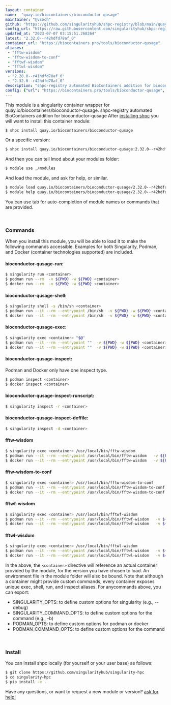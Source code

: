 ```yaml
---
layout: container
name:  "quay.io/biocontainers/bioconductor-qusage"
maintainer: "@vsoch"
github: "https://github.com/singularityhub/shpc-registry/blob/main/quay.io/biocontainers/bioconductor-qusage/container.yaml"
config_url: "https://raw.githubusercontent.com/singularityhub/shpc-registry/main/quay.io/biocontainers/bioconductor-qusage/container.yaml"
updated_at: "2023-07-07 03:15:51.268264"
latest: "2.32.0--r42hdfd78af_0"
container_url: "https://biocontainers.pro/tools/bioconductor-qusage"
aliases:
 - "fftw-wisdom"
 - "fftw-wisdom-to-conf"
 - "fftwf-wisdom"
 - "fftwl-wisdom"
versions:
 - "2.28.0--r41hdfd78af_0"
 - "2.32.0--r42hdfd78af_0"
description: "shpc-registry automated BioContainers addition for bioconductor-qusage"
config: {"url": "https://biocontainers.pro/tools/bioconductor-qusage", "maintainer": "@vsoch", "description": "shpc-registry automated BioContainers addition for bioconductor-qusage", "latest": {"2.32.0--r42hdfd78af_0": "sha256:014aa3b4681b392c22b4fd963590206d2fc009dd7fde2d367df0f9ed8d39f617"}, "tags": {"2.28.0--r41hdfd78af_0": "sha256:be1baa4906302e44939e34f5b3b8f4efe6dad66547306269322f1eb4d09e42c3", "2.32.0--r42hdfd78af_0": "sha256:014aa3b4681b392c22b4fd963590206d2fc009dd7fde2d367df0f9ed8d39f617"}, "docker": "quay.io/biocontainers/bioconductor-qusage", "aliases": {"fftw-wisdom": "/usr/local/bin/fftw-wisdom", "fftw-wisdom-to-conf": "/usr/local/bin/fftw-wisdom-to-conf", "fftwf-wisdom": "/usr/local/bin/fftwf-wisdom", "fftwl-wisdom": "/usr/local/bin/fftwl-wisdom"}}
---
```


This module is a singularity container wrapper for quay.io/biocontainers/bioconductor-qusage.
shpc-registry automated BioContainers addition for bioconductor-qusage
After [installing shpc](#install) you will want to install this container module:


```bash
$ shpc install quay.io/biocontainers/bioconductor-qusage
```

Or a specific version:

```bash
$ shpc install quay.io/biocontainers/bioconductor-qusage:2.32.0--r42hdfd78af_0
```

And then you can tell lmod about your modules folder:

```bash
$ module use ./modules
```

And load the module, and ask for help, or similar.

```bash
$ module load quay.io/biocontainers/bioconductor-qusage/2.32.0--r42hdfd78af_0
$ module help quay.io/biocontainers/bioconductor-qusage/2.32.0--r42hdfd78af_0
```

You can use tab for auto-completion of module names or commands that are provided.

<br>

### Commands

When you install this module, you will be able to load it to make the following commands accessible.
Examples for both Singularity, Podman, and Docker (container technologies supported) are included.

#### bioconductor-qusage-run:

```bash
$ singularity run <container>
$ podman run --rm  -v ${PWD} -w ${PWD} <container>
$ docker run --rm  -v ${PWD} -w ${PWD} <container>
```

#### bioconductor-qusage-shell:

```bash
$ singularity shell -s /bin/sh <container>
$ podman run --it --rm --entrypoint /bin/sh  -v ${PWD} -w ${PWD} <container>
$ docker run --it --rm --entrypoint /bin/sh  -v ${PWD} -w ${PWD} <container>
```

#### bioconductor-qusage-exec:

```bash
$ singularity exec <container> "$@"
$ podman run --it --rm --entrypoint ""  -v ${PWD} -w ${PWD} <container> "$@"
$ docker run --it --rm --entrypoint ""  -v ${PWD} -w ${PWD} <container> "$@"
```

#### bioconductor-qusage-inspect:

Podman and Docker only have one inspect type.

```bash
$ podman inspect <container>
$ docker inspect <container>
```

#### bioconductor-qusage-inspect-runscript:

```bash
$ singularity inspect -r <container>
```

#### bioconductor-qusage-inspect-deffile:

```bash
$ singularity inspect -d <container>
```


#### fftw-wisdom

```bash
$ singularity exec <container> /usr/local/bin/fftw-wisdom
$ podman run --it --rm --entrypoint /usr/local/bin/fftw-wisdom   -v ${PWD} -w ${PWD} <container> -c " $@"
$ docker run --it --rm --entrypoint /usr/local/bin/fftw-wisdom   -v ${PWD} -w ${PWD} <container> -c " $@"
```


#### fftw-wisdom-to-conf

```bash
$ singularity exec <container> /usr/local/bin/fftw-wisdom-to-conf
$ podman run --it --rm --entrypoint /usr/local/bin/fftw-wisdom-to-conf   -v ${PWD} -w ${PWD} <container> -c " $@"
$ docker run --it --rm --entrypoint /usr/local/bin/fftw-wisdom-to-conf   -v ${PWD} -w ${PWD} <container> -c " $@"
```


#### fftwf-wisdom

```bash
$ singularity exec <container> /usr/local/bin/fftwf-wisdom
$ podman run --it --rm --entrypoint /usr/local/bin/fftwf-wisdom   -v ${PWD} -w ${PWD} <container> -c " $@"
$ docker run --it --rm --entrypoint /usr/local/bin/fftwf-wisdom   -v ${PWD} -w ${PWD} <container> -c " $@"
```


#### fftwl-wisdom

```bash
$ singularity exec <container> /usr/local/bin/fftwl-wisdom
$ podman run --it --rm --entrypoint /usr/local/bin/fftwl-wisdom   -v ${PWD} -w ${PWD} <container> -c " $@"
$ docker run --it --rm --entrypoint /usr/local/bin/fftwl-wisdom   -v ${PWD} -w ${PWD} <container> -c " $@"
```



In the above, the `<container>` directive will reference an actual container provided
by the module, for the version you have chosen to load. An environment file in the
module folder will also be bound. Note that although a container
might provide custom commands, every container exposes unique exec, shell, run, and
inspect aliases. For anycommands above, you can export:

 - SINGULARITY_OPTS: to define custom options for singularity (e.g., --debug)
 - SINGULARITY_COMMAND_OPTS: to define custom options for the command (e.g., -b)
 - PODMAN_OPTS: to define custom options for podman or docker
 - PODMAN_COMMAND_OPTS: to define custom options for the command

<br>

### Install

You can install shpc locally (for yourself or your user base) as follows:

```bash
$ git clone https://github.com/singularityhub/singularity-hpc
$ cd singularity-hpc
$ pip install -e .
```

Have any questions, or want to request a new module or version? [ask for help!](https://github.com/singularityhub/singularity-hpc/issues)